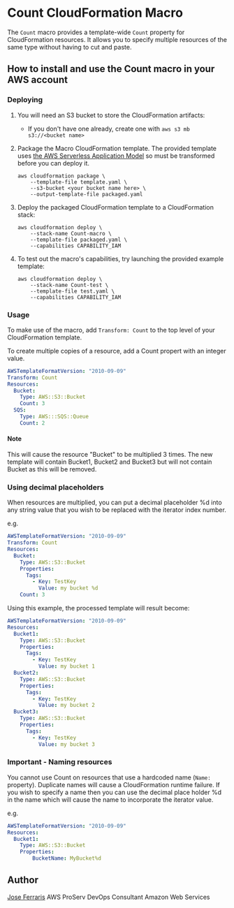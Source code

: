 # Count CloudFormation Macro

The `Count` macro provides a template-wide `Count` property for CloudFormation resources. It allows you to specify multiple resources of the same type without having to cut and paste.

## How to install and use the Count macro in your AWS account

### Deploying

1. You will need an S3 bucket to store the CloudFormation artifacts:
    * If you don't have one already, create one with `aws s3 mb s3://<bucket name>`

2. Package the Macro CloudFormation template. The provided template uses [the AWS Serverless Application Model](https://aws.amazon.com/about-aws/whats-new/2016/11/introducing-the-aws-serverless-application-model/) so must be transformed before you can deploy it.

    ```shell
    aws cloudformation package \
        --template-file template.yaml \
        --s3-bucket <your bucket name here> \
        --output-template-file packaged.yaml
    ```

3. Deploy the packaged CloudFormation template to a CloudFormation stack:

    ```shell
    aws cloudformation deploy \
        --stack-name Count-macro \
        --template-file packaged.yaml \
        --capabilities CAPABILITY_IAM
    ```

4. To test out the macro's capabilities, try launching the provided example template:

    ```shell
    aws cloudformation deploy \
        --stack-name Count-test \
        --template-file test.yaml \
        --capabilities CAPABILITY_IAM
    ```

### Usage

To make use of the macro, add `Transform: Count` to the top level of your CloudFormation template.

To create multiple copies of a resource, add a Count propert with an integer value.

```yaml
AWSTemplateFormatVersion: "2010-09-09"
Transform: Count
Resources:
  Bucket:
    Type: AWS::S3::Bucket
    Count: 3
  SQS:
    Type: AWS:::SQS::Queue
    Count: 2
```
#### Note
This will cause the resource "Bucket" to be multiplied 3 times. The new template will contain Bucket1, Bucket2 and Bucket3 but will not contain Bucket as this will be removed.

### Using decimal placeholders
When resources are multiplied, you can put a decimal placeholder %d into any string value that you wish to be replaced with the iterator index number.

e.g. 
```yaml
AWSTemplateFormatVersion: "2010-09-09"
Transform: Count
Resources:
  Bucket:
    Type: AWS::S3::Bucket
    Properties:
      Tags:
        - Key: TestKey
          Value: my bucket %d
    Count: 3
```

Using this example, the processed template will result become:
```yaml
AWSTemplateFormatVersion: "2010-09-09"
Resources:
  Bucket1:
    Type: AWS::S3::Bucket
    Properties:
      Tags:
        - Key: TestKey
          Value: my bucket 1
  Bucket2:
    Type: AWS::S3::Bucket
    Properties:
      Tags:
        - Key: TestKey
          Value: my bucket 2
  Bucket3:
    Type: AWS::S3::Bucket
    Properties:
      Tags:
        - Key: TestKey
          Value: my bucket 3
```

### Important - Naming resources

You cannot use Count on resources that use a hardcoded name (`Name:` property). Duplicate names will cause a CloudFormation runtime failure.
If you wish to specify a name then you can use the decimal place holder %d in the name which will cause the name to incorporate the iterator value.

e.g. 
```yaml
AWSTemplateFormatVersion: "2010-09-09"
Resources:
  Bucket1:
    Type: AWS::S3::Bucket
    Properties:
        BucketName: MyBucket%d
```

## Author

[Jose Ferraris](https://github.com/j0lly)
AWS ProServ DevOps Consultant
Amazon Web Services
